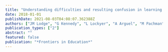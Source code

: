 ```yaml
---
title: "Understanding difficulties and resulting confusion in learning: an integrative review"
date: 2018-01-01
publishDate: 2021-08-03T04:08:07.362388Z
authors: ["JM Lodge", "G Kennedy", "L Lockyer", "A Arguel", "M Pachman"]
publication_types: ["2"]
abstract: ""
featured: false
publication: "*Frontiers in Education*"
---
```



